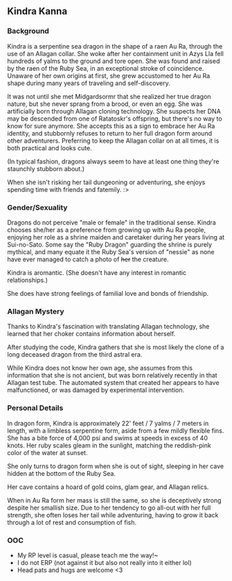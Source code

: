 ## Kindra Kanna

### Background

Kindra is a serpentine sea dragon in the shape of a raen Au Ra, through the use of an Allagan collar. She woke after her containment unit in Azys Lla fell hundreds of yalms to the ground and tore open. She was found and raised by the raen of the Ruby Sea, in an exceptional stroke of coincidence. Unaware of her own origins at first, she grew accustomed to her Au Ra shape during many years of traveling and self-discovery.

It was not until she met Midgardsormr that she realized her true dragon nature, but she never sprang from a brood, or even an egg. She was artificially born through Allagan cloning technology. She suspects her DNA may be descended from one of Ratatoskr's offspring, but there's no way to know for sure anymore. She accepts this as a sign to embrace her Au Ra identity, and stubbornly refuses to return to her full dragon form around other adventurers. Preferring to keep the Allagan collar on at all times, it is both practical and looks cute.

(In typical fashion, dragons always seem to have at least one thing they're staunchly stubborn about.)

When she isn't risking her tail dungeoning or adventuring, she enjoys spending time with friends and fatemily. :>

### Gender/Sexuality

Dragons do not perceive "male or female" in the traditional sense. Kindra chooses she/her as a preference from growing up with Au Ra people, enjoying her role as a shrine maiden and caretaker during her years living at Sui-no-Sato. Some say the "Ruby Dragon" guarding the shrine is purely mythical, and many equate it the Ruby Sea's version of "nessie" as none have ever managed to catch a photo of ~~her~~ the creature.

Kindra is aromantic. (She doesn't have any interest in romantic relationships.)

She does have strong feelings of familial love and bonds of friendship.

### Allagan Mystery

Thanks to Kindra's fascination with translating Allagan technology, she learned that her choker contains information about herself.

After studying the code, Kindra gathers that she is most likely the clone of a long deceased dragon from the third astral era.

While Kindra does not know her own age, she assumes from this information that she is not ancient, but was born relatively recently in that Allagan test tube. The automated system that created her appears to have malfunctioned, or was damaged by experimental intervention.

### Personal Details

In dragon form, Kindra is approximately 22' feet / 7 yalms / 7 meters in length, with a limbless serpentine form, aside from a few mildly flexible fins. She has a bite force of 4,000 psi and swims at speeds in excess of 40 knots. Her ruby scales gleam in the sunlight, matching the reddish-pink color of the water at sunset.

She only turns to dragon form when she is out of sight, sleeping in her cave hidden at the bottom of the Ruby Sea.

Her cave contains a hoard of gold coins, glam gear, and Allagan relics.

When in Au Ra form her mass is still the same, so she is deceptively strong despite her smallish size. Due to her tendency to go all-out with her full strength, she often loses her tail while adventuring, having to grow it back through a lot of rest and consumption of fish.

### OOC

- My RP level is casual, please teach me the way!~
- I do not ERP (not against it but also not really into it either lol)
- Head pats and hugs are welcome <3


